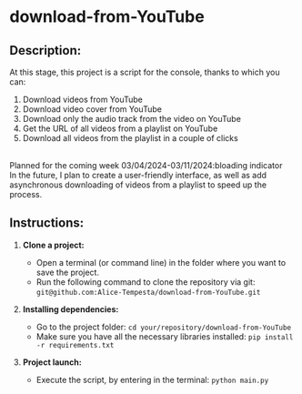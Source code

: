 # download-from-YouTube

## Description:
At this stage, this project is a script for the console, thanks to which you can:
1. Download videos from YouTube
2. Download video cover from YouTube
3. Download only the audio track from the video on YouTube
4. Get the URL of all videos from a playlist on YouTube
5. Download all videos from the playlist in a couple of clicks

<br>Planned for the coming week 03/04/2024-03/11/2024:bloading indicator<br/>
In the future, I plan to create a user-friendly interface, as well as add asynchronous downloading of videos from a playlist to speed up the process.<br/>

## Instructions:

1. **Clone a project:**
   - Open a terminal (or command line) in the folder where you want to save the project.
   - Run the following command to clone the repository via git:
     <br> ```git@github.com:Alice-Tempesta/download-from-YouTube.git```<br/>

2. **Installing dependencies:**
   - Go to the project folder:
     ```cd your/repository/download-from-YouTube```
   - Make sure you have all the necessary libraries installed:
     ```pip install -r requirements.txt```
     
5. **Project launch:**
   - Execute the script,
by entering in the terminal:
     ```python main.py```
